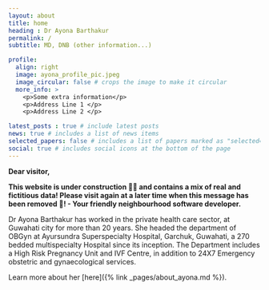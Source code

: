 ```yaml
---
layout: about
title: home
heading : Dr Ayona Barthakur
permalink: /
subtitle: MD, DNB (other information...)

profile:
  align: right
  image: ayona_profile_pic.jpeg
  image_circular: false # crops the image to make it circular
  more_info: >
    <p>Some extra information</p>
    <p>Address Line 1 </p>
    <p>Address Line 2 </p>

latest_posts : true # include latest posts
news: true # includes a list of news items
selected_papers: false # includes a list of papers marked as "selected={true}"
social: true # includes social icons at the bottom of the page
---
```



**Dear visitor,** 

**This website is under construction 👷🔨 and contains a mix of real and fictitious data! Please visit again at a later time when this message has been removed 🙂! - Your friendly neighbourhood software developer.**


Dr Ayona Barthakur has worked in the private health care sector, at Guwahati city for more than 20 years. She headed the department of OBGyn at Ayursundra Superspecialty Hospital, Garchuk, Guwahati, a 270 bedded multispecialty Hospital since its inception. The Department includes a High Risk Pregnancy Unit and IVF Centre, in addition to 24X7 Emergency obstetric and gynaecological services.

Learn more about her [here]({% link _pages/about_ayona.md %}).
